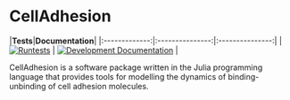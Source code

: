 # CellAdhesion


|**Tests**|**Documentation**|
|:-------------:|:---------------:|:---------------:|
|  [![Runtests](https://github.com/ComputationalMechanobiology/CellAdhesion.jl/actions/workflows/Runtests/badge.svg)](https://github.com/ComputationalMechanobiology/CellAdhesion.jl/blob/doc/.github/workflows/Runtests.yml) | [![Development Documentation](https://img.shields.io/badge/docs-dev-blue.svg)](https://ComputationalMechanobiology.github.io/CellAdhesion.jl/dev) | 

CellAdhesion is a software package written in the Julia programming language that provides tools for modelling the dynamics of binding-unbinding of cell adhesion molecules.

